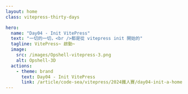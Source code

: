 ```yaml
---
layout: home
class: vitepress-thirty-days

hero:
  name: "Day04 - Init VitePress"
  text: "一切的一切，<br />都是從 vitepress init 開始的"
  tagline: VitePress~ 啟動~
  image:
    src: /images/Opshell-vitepress-3.png
    alt: Opshell-3D
  actions:
    - theme: brand
      text: Day04 - Init VitePress
      link: /article/code-sea/vitepress/2024鐵人賽/day04-init-a-home
---
```


<style lang="scss">
    :root {
        --vp-home-hero-name-background: -webkit-linear-gradient(120deg, #f4b936 30%, #bd34fe 80%);
        --vp-home-hero-image-background-image: linear-gradient(-45deg, #bd34fe 50%, #f4b936 50%);
    }

    .vitepress-thirty-days {
        .VPHero {
            transform: translateY(120px);
            &.has-image {
                .image {
                    transform: translateY(50px);
                    .image-bg {
                        width: 350px;
                        height: 350px;
                    }
                    .image-src {
                        max-width: 400px;
                        max-height: 400px;
                    }
                }
                .name, .text {
                    line-height: 1.5;
                }
            }
        }
    }
</style>
